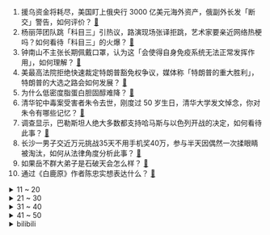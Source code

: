 1. 援乌资金将耗尽，美国盯上俄央行 3000 亿美元海外资产，俄副外长发「断交」警告，如何评价？ [:link:](https://www.zhihu.com/question/636284955)
2. 杨丽萍团队跳「科目三」引热议，路演现场张译拒跳，艺术家要亲近网络热梗吗？如何看待「科目三」的火爆？ [:link:](https://www.zhihu.com/question/636192435)
3. 钟南山不主张长期佩戴口罩，认为这「会使得自身免疫系统无法正常发挥作用」，如何理解？ [:link:](https://www.zhihu.com/question/636287835)
4. 美最高法院拒绝快速裁定特朗普豁免权争议，媒体称「特朗普的重大胜利」，特朗普的大选之路会如何发展？ [:link:](https://www.zhihu.com/question/636302783)
5. 为什么低密度脂蛋白胆固醇难降？ [:link:](https://www.zhihu.com/question/632400090)
6. 清华铊中毒案受害者朱令去世，刚度过 50 岁生日，清华大学发文悼念，你对朱令有哪些记忆？ [:link:](https://www.zhihu.com/question/636249598)
7. 调查显示，巴勒斯坦人绝大多数都支持哈马斯与以色列开战的决定，如何看待此事？ [:link:](https://www.zhihu.com/question/636073050)
8. 长沙一男子交近万元挑战35天不用手机奖40万，参与半天因偶然一次揉眼睛被淘汰，如何从法律角度分析此事？ [:link:](https://www.zhihu.com/question/635829618)
9. 如果岳不群大弟子是石破天会怎么样？ [:link:](https://www.zhihu.com/question/633542278)
10. 通过《白鹿原》作者陈忠实想表达什么？ [:link:](https://www.zhihu.com/question/634965676)
<details>
<summary>11 ~ 20</summary>

11. 2023年了，你觉得燃油车过多少年会被淘汰？ [:link:](https://www.zhihu.com/question/583148481)
12. 巴乔的足球技术特点是怎么样的？ [:link:](https://www.zhihu.com/question/550649118)
13. 如何评价第十期《我可以47》？ [:link:](https://www.zhihu.com/question/636322189)
14. 23-24赛季英超西汉姆联2:0送曼联各赛事四轮不胜且未进球，鲍恩、库杜斯先后破门，如何评价这场比赛？ [:link:](https://www.zhihu.com/question/636350430)
15. 2024 年，如何用大模型做出一款属于自己的 AI 应用？ [:link:](https://www.zhihu.com/question/635320578)
16. 网剧《三大队》第 6-7 集拍得如何？有哪些值得关注的剧情点？ [:link:](https://www.zhihu.com/question/636329844)
17. 如何评价综艺《我可以 47》第十期？ [:link:](https://www.zhihu.com/question/636311983)
18. 上市公司 13.3 亿资金被划走，董秘、独董辞职未披露，交易所火速问询，证监会立案调查，如何看待此事？ [:link:](https://www.zhihu.com/question/636233398)
19. 回头看自己的育儿过程，你觉得什么是最重要的？ [:link:](https://www.zhihu.com/question/635688120)
20. 如何评价 24 考研初试英语一的难度，你考得怎么样？ [:link:](https://www.zhihu.com/question/636296625)
</details>
<details>
<summary>21 ~ 30</summary>

21. 你能用最短的一句话说明你看过《水浒传》吗？ [:link:](https://www.zhihu.com/question/626695634)
22. 生活中你遇到过哪些特别会做人的人？ [:link:](https://www.zhihu.com/question/346020244)
23. 蔚来发布旗舰车型ET9，有哪些亮点值得关注？ [:link:](https://www.zhihu.com/question/636325300)
24. 2024年， AI领域将会有哪些新突破？ [:link:](https://www.zhihu.com/question/635190738)
25. 孩子的自律真的要靠家长逼出来吗？ [:link:](https://www.zhihu.com/question/436192830)
26. 电影《三大队》最让你难忘的情节是哪一段？ [:link:](https://www.zhihu.com/question/635224946)
27. 为什么大模型会「说胡话」？如何解决大模型的「幻觉」问题？ [:link:](https://www.zhihu.com/question/635776684)
28. 2023 年，作为物理学领域研究者的你，印象最深的成果是什么？ [:link:](https://www.zhihu.com/question/632611369)
29. 《英雄联盟》S10 冠军选手 Ghost 宣布退役，如何评价他的职业生涯？ [:link:](https://www.zhihu.com/question/636242778)
30. 电视剧《三大队》有哪些细思极恐的细节？ [:link:](https://www.zhihu.com/question/635968930)
</details>
<details>
<summary>31 ~ 40</summary>

31. 可以说说你的2023年待办清单完成进度吗？ [:link:](https://www.zhihu.com/question/636189838)
32. 如何评价汪苏泷周深在声生不息中演唱的爱的供养？ [:link:](https://www.zhihu.com/question/636270355)
33. 如何评价综艺《声生不息家年华》第四期？ [:link:](https://www.zhihu.com/question/636244795)
34. 传统方便面配料表多达数十种，新上市的「黑科技」冷冻方便面进行了优化，是否真的更健康？ [:link:](https://www.zhihu.com/question/636137625)
35. 24 考研政治题目简单了，是不是意味着 25 考研政治难度会增加很多？ [:link:](https://www.zhihu.com/question/636259410)
36. 美国标志性钢铁公司低价被日企收购，拜登支持以「国家安全」为由展开调查，哪些信息值得关注？ [:link:](https://www.zhihu.com/question/636086301)
37. OpenAI 拟开启新一轮融资，估值将超过 1000 亿美元，如何从商业角度看该公司发展？ [:link:](https://www.zhihu.com/question/636259429)
38. 你好，可以留下你童年时最爱看的书吗？ [:link:](https://www.zhihu.com/question/630833542)
39. 保研制度，究竟筛选了怎么样的学生？ [:link:](https://www.zhihu.com/question/627930104)
40. 我国未成年网民突破 1.93 亿，其中九成有自己的上网设备，未成年短视频用户超一亿，哪些信息值得关注？ [:link:](https://www.zhihu.com/question/636343924)
</details>
<details>
<summary>41 ~ 50</summary>

41. 如何评价 24 考研英语的难度，你考得怎么样？ [:link:](https://www.zhihu.com/question/636296644)
42. 哈尔滨冰雪大世界每年盈利能力如何？ [:link:](https://www.zhihu.com/question/55377016)
43. 2023 年在时尚领域创作是一种怎样的体验？你有哪些成长和收获？ [:link:](https://www.zhihu.com/question/636095972)
44. 23-24赛季NBA奇才118:129送勇士四连胜，库里30+7，普尔25+3，何评价这场比赛？ [:link:](https://www.zhihu.com/question/636248208)
45. 以色列拟停火一周换取人质，哈马斯表示拒绝，哪些信息值得关注？ [:link:](https://www.zhihu.com/question/636071959)
46. 文笔挑战：“流云出晚照”下一句怎么接？ [:link:](https://www.zhihu.com/question/636122185)
47. 媒体评「 AI 客服快把人逼疯了」，称找人工客服比让 AI 客服听懂「人话」还难，有哪些信息值得关注？ [:link:](https://www.zhihu.com/question/636116155)
48. 《星穹铁道》虎克、克拉拉、玲可、彦卿、阿兰、米沙几个孩子中谁过得最惨，谁过得幸福？ [:link:](https://www.zhihu.com/question/636069884)
49. 2024 考研 438 万人报名，三年来首次下降，考研报名人数下降了说明了什么？ [:link:](https://www.zhihu.com/question/632206142)
50. 是否存在避免裁员的编程手段？ [:link:](https://www.zhihu.com/question/634185404)
</details><details>
<summary>bilibili</summary>

</details>